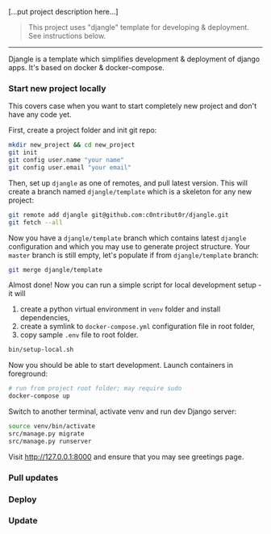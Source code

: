 [...put project description here...]



> This project uses "djangle" template for developing & deployment. See instructions below.

----------------------------------------------------------------

Djangle is a template which simplifies development & deployment of django apps. It's based on docker & docker-compose.

### Start new project locally

This covers case when you want to start completely new project and don't have any code yet.

First, create a project folder and init git repo:

```sh
mkdir new_project && cd new_project
git init
git config user.name "your name"
git config user.email "your email"
```

Then, set up `djangle` as one of remotes, and pull latest version. This will create a branch named `djangle/template` which is a skeleton for any new project:

```sh
git remote add djangle git@github.com:c0ntribut0r/djangle.git
git fetch --all
```

Now you have a `djangle/template` branch which contains latest `djangle` configuration and which you may use to generate project structure. Your `master` branch is still empty, let's populate if from `djangle/template` branch:

```sh
git merge djangle/template
```

Almost done! Now you can run a simple script for local development setup - it will
1) create a python virtual environment in `venv` folder and install dependencies,
2) create a symlink to `docker-compose.yml` configuration file in root folder,
3) copy sample `.env` file to root folder.

```sh
bin/setup-local.sh
```

Now you should be able to start development. Launch containers in foreground:

```sh
# run from project root folder; may require sudo
docker-compose up
```

Switch to another terminal, activate venv and run dev Django server:

```sh
source venv/bin/activate
src/manage.py migrate
src/manage.py runserver
```

Visit http://127.0.0.1:8000 and ensure that you may see greetings page.

### Pull updates

### Deploy

### Update


